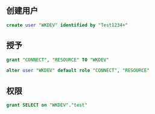 

## 创建用户

```sql
create user "WKDEV" identified by "Test1234+"
```

## 授予

```sql
grant "CONNECT", "RESOURCE" TO "WKDEV"

alter user "WKDEV" default role "CONNECT", "RESOURCE"
```

## 权限

```sql
grant SELECT on "WKDEV"."test"
```